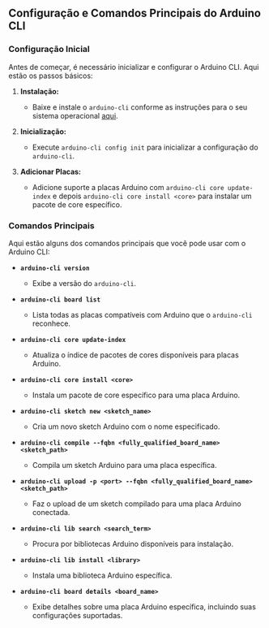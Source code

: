 ## Configuração e Comandos Principais do Arduino CLI

### Configuração Inicial

Antes de começar, é necessário inicializar e configurar o Arduino CLI. Aqui estão os passos básicos:

1. **Instalação:**
   - Baixe e instale o `arduino-cli` conforme as instruções para o seu sistema operacional [aqui](https://arduino.github.io/arduino-cli/latest/installation/).

2. **Inicialização:**
   - Execute `arduino-cli config init` para inicializar a configuração do `arduino-cli`.

3. **Adicionar Placas:**
   - Adicione suporte a placas Arduino com `arduino-cli core update-index` e depois `arduino-cli core install <core>` para instalar um pacote de core específico.

### Comandos Principais

Aqui estão alguns dos comandos principais que você pode usar com o Arduino CLI:

- **`arduino-cli version`**
  - Exibe a versão do `arduino-cli`.

- **`arduino-cli board list`**
  - Lista todas as placas compatíveis com Arduino que o `arduino-cli` reconhece.

- **`arduino-cli core update-index`**
  - Atualiza o índice de pacotes de cores disponíveis para placas Arduino.

- **`arduino-cli core install <core>`**
  - Instala um pacote de core específico para uma placa Arduino.

- **`arduino-cli sketch new <sketch_name>`**
  - Cria um novo sketch Arduino com o nome especificado.

- **`arduino-cli compile --fqbn <fully_qualified_board_name> <sketch_path>`**
  - Compila um sketch Arduino para uma placa específica.

- **`arduino-cli upload -p <port> --fqbn <fully_qualified_board_name> <sketch_path>`**
  - Faz o upload de um sketch compilado para uma placa Arduino conectada.

- **`arduino-cli lib search <search_term>`**
  - Procura por bibliotecas Arduino disponíveis para instalação.

- **`arduino-cli lib install <library>`**
  - Instala uma biblioteca Arduino específica.

- **`arduino-cli board details <board_name>`**
  - Exibe detalhes sobre uma placa Arduino específica, incluindo suas configurações suportadas.
